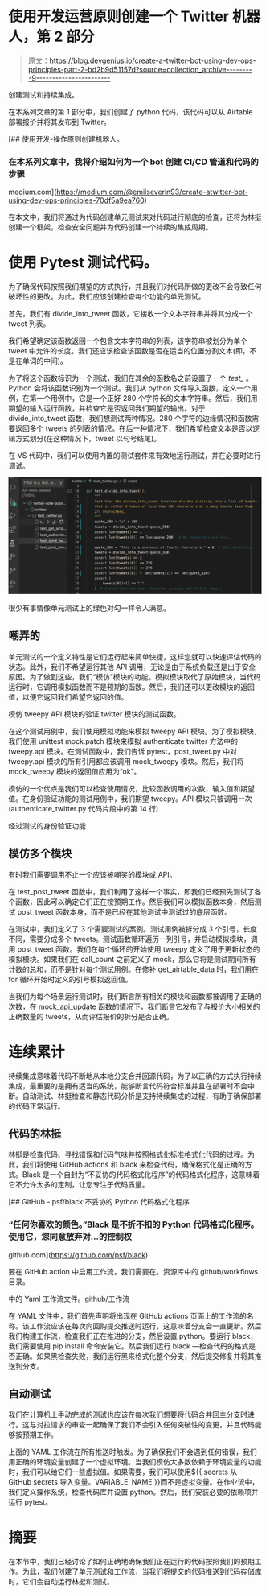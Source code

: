 # 使用开发运营原则创建一个 Twitter 机器人，第 2 部分

> 原文：<https://blog.devgenius.io/create-a-twitter-bot-using-dev-ops-principles-part-2-bd2b9d51157d?source=collection_archive---------9----------------------->

创建测试和持续集成。

在本系列文章的第 1 部分中，我们创建了 python 代码，该代码可以从 Airtable 部署报价并将其发布到 Twitter。

[](https://medium.com/@emilseverin93/create-atwitter-bot-using-dev-ops-principles-70df5a9ea760) [## 使用开发-操作原则创建机器人。

### 在本系列文章中，我将介绍如何为一个 bot 创建 CI/CD 管道和代码的步骤

medium.com](https://medium.com/@emilseverin93/create-atwitter-bot-using-dev-ops-principles-70df5a9ea760) 

在本文中，我们将通过为代码创建单元测试来对代码进行彻底的检查，还将为林挺创建一个框架，检查安全问题并为代码创建一个持续的集成周期。

# 使用 Pytest 测试代码。

为了确保代码按照我们期望的方式执行，并且我们对代码所做的更改不会导致任何破坏性的更改。为此，我们应该创建检查每个功能的单元测试。

首先，我们有 divide_into_tweet 函数，它接收一个文本字符串并将其分成一个 tweet 列表。

我们希望确定该函数返回一个包含文本字符串的列表，该字符串被划分为单个 tweet 中允许的长度。我们还应该检查该函数是否在适当的位置分割文本(即，不是在单词的中间)。

为了将这个函数标识为一个测试，我们在其余的函数名之前设置了一个 *test_* 。Python 会将该函数识别为一个测试。我们从 python 文件导入函数，定义一个用例，在第一个用例中，它是一个正好 280 个字符长的文本字符串。然后，我们用期望的输入运行函数，并检查它是否返回我们期望的输出。对于 divide_into_tweet 函数，我们想测试两种情况。280 个字符的边缘情况和函数需要返回多个 tweets 的列表的情况。在后一种情况下，我们希望检查文本是否以逻辑方式划分(在这种情况下，tweet 以句号结尾)。

在 VS 代码中，我们可以使用内置的测试套件来有效地运行测试，并在必要时进行调试。

![](img/c6da07828ae9b6d6957f19f0ebed93db.png)

很少有事情像单元测试上的绿色对勾一样令人满意。

## 嘲弄的

单元测试的一个定义特性是它们运行起来简单快捷，这样您就可以快速评估代码的状态。此外，我们不希望运行其他 API 调用，无论是由于系统负载还是出于安全原因。为了做到这些，我们“模仿”模块的功能。模拟模块取代了原始模块，当代码运行时，它调用模拟函数而不是预期的函数。然后，我们还可以更改模块的返回值，以便它返回我们希望它返回的值。

模仿 tweepy API 模块的验证 twitter 模块的测试函数。

在这个测试用例中，我们使用模拟功能来模拟 tweepy API 模块。为了模拟模块，我们使用 unittest mock.patch 模块来模拟 authenticate twitter 方法中的 tweepy.api 模块。在测试函数中，我们告诉 pytest，post_tweet.py 中对 tweepy.api 模块的所有引用都应该调用 mock_tweepy 模块。然后，我们将 mock_tweepy 模块的返回值应用为“ok”。

模仿的一个优点是我们可以检查使用情况，比较函数调用的次数，输入值和期望值。在身份验证功能的测试用例中，我们期望 tweepy。API 模块只被调用一次(authenticate_twitter.py 代码片段中的第 14 行)

经过测试的身份验证功能

## 模仿多个模块

有时我们需要调用不止一个应该被嘲笑的模块或 API。

在 test_post_tweet 函数中，我们利用了这样一个事实，即我们已经预先测试了各个函数，因此可以确定它们正在按预期工作。然后我们可以模拟函数本身，然后测试 post_tweet 函数本身，而不是已经在其他测试中测试过的底层函数。

在测试中，我们定义了 3 个需要测试的案例。测试用例被拆分成 3 个引号，长度不同，需要分成多个 tweets。测试函数循环遍历一列引号，并启动模拟模块，调用 post_tweet 函数。我们在每个循环的开始使用 tweepy 定义了用于更新状态的模拟模块。如果我们在 call_count 之前定义了 mock，那么它将是测试期间所有计数的总和，而不是针对每个测试用例。在修补 get_airtable_data 时，我们用在 for 循环开始时定义的引号模拟返回值。

当我们为每个场景运行测试时，我们断言所有相关的模块和函数都被调用了正确的次数，在 mock_api_update 函数的情况下，我们断言它发布了与报价大小相关的正确数量的 tweets，从而评估报价的拆分是否正确。

# 连续累计

持续集成意味着代码不断地从本地分支合并回源代码，为了以正确的方式执行持续集成，最重要的是拥有适当的系统，能够断言代码符合标准并且在部署时不会中断。自动测试、林挺检查和静态代码分析是支持持续集成的过程，有助于确保部署的代码正常运行。

## 代码的林挺

林挺是检查代码、寻找错误和代码气味并按照格式化标准格式化代码的过程。为此，我们将使用 GitHub actions 和 black 来检查代码，确保格式化是正确的方式。Black 是一个自封为“不妥协的代码格式化程序”的代码格式化程序，这意味着它不允许太多的定制，让您专注于代码质量。

[](https://github.com/psf/black) [## GitHub - psf/black:不妥协的 Python 代码格式化程序

### “任何你喜欢的颜色。”Black 是不折不扣的 Python 代码格式化程序。使用它，您同意放弃对…的控制权

github.com](https://github.com/psf/black) 

要在 GitHub action 中启用工作流，我们需要在。资源库中的 github/workflows 目录。

中的 Yaml 工作流文件。github/工作流

在 YAML 文件中，我们首先声明将出现在 GitHub actions 页面上的工作流的名称。该工作流应该在每次向回购提交推送时运行，这意味着分支会一直更新。然后我们构建工作流，检查我们正在推进的分支，然后设置 python。要运行 black，我们需要使用 pip install 命令安装它。然后我们运行 black —检查代码的格式是否正确。如果黑检查失败，我们运行黑来格式化整个分支，然后提交修复并将其推送到分支。

## 自动测试

我们在计算机上手动完成的测试也应该在每次我们想要将代码合并回主分支时进行。这与对拉请求的审查一起确保了我们不会引入任何突破性的变更，并且代码能够按预期工作。

上面的 YAML 工作流在所有推送时触发。为了确保我们不会遇到任何错误，我们用正确的环境变量创建了一个虚拟环境。当我们模仿大多数依赖于环境变量的功能时，我们可以给它们一些虚拟值。如果需要，我们可以使用${{ secrets 从 GitHub secrets 导入变量。VARIABLE_NAME }}而不是虚拟变量。在作业流中，我们定义操作系统，检查代码库并设置 python。然后，我们安装必要的依赖项并运行 pytest。

# 摘要

在本节中，我们已经讨论了如何正确地确保我们正在运行的代码按照我们的预期工作。为此，我们创建了单元测试和工作流，当我们将提交的代码推送到代码存储库时，它们会自动运行林挺和测试。
